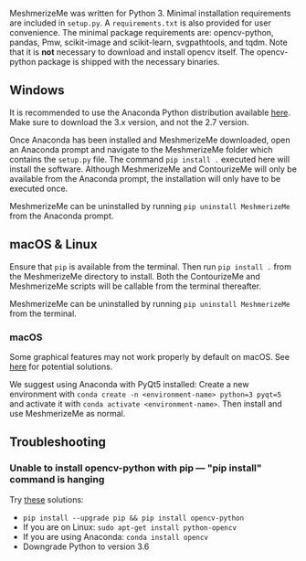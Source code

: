 MeshmerizeMe was written for Python 3. Minimal installation requirements are included in `setup.py`. A `requirements.txt` is also provided for user convenience. The minimal package requirements are: opencv-python, pandas, Pmw, scikit-image and scikit-learn, svgpathtools, and tqdm. Note that it is **not** necessary to download and install opencv itself. The opencv-python package is shipped with the necessary binaries.

## Windows
It is recommended to use the Anaconda Python distribution available [here](https://www.anaconda.com/distribution/). Make sure to download the 3.x version, and not the 2.7 version. 

Once Anaconda has been installed and MeshmerizeMe downloaded, open an Anaconda prompt and navigate to the MeshmerizeMe folder which contains the `setup.py` file. The command `pip install .` executed here will install the software. Although MeshmerizeMe and ContourizeMe will only be available from the Anaconda prompt, the installation will only have to be executed once.

MeshmerizeMe can be uninstalled by running `pip uninstall MeshmerizeMe` from the Anaconda prompt.

## macOS \& Linux

Ensure that `pip` is available from the terminal. Then run `pip install .` from the MeshmerizeMe directory to install. Both the ContourizeMe and MeshmerizeMe scripts will be callable from the terminal thereafter.

MeshmerizeMe can be uninstalled by running `pip uninstall MeshmerizeMe` from the terminal.

### macOS
Some graphical features may not work properly by default on macOS. See [here](https://matplotlib.org/3.1.0/faq/osx_framework.html) for potential solutions.

We suggest using Anaconda with PyQt5 installed:
Create a new environment with `conda create -n <environment-name> python=3 pyqt=5` and activate it with `conda activate <environment-name>`. Then install and use MeshmerizeMe as normal.

## Troubleshooting

### Unable to install opencv-python with pip — "pip install" command is hanging
Try [these](https://stackoverflow.com/questions/45293933/could-not-find-a-version-that-satisfies-the-requirement-opencv-python) solutions:
- `pip install --upgrade pip && pip install opencv-python`
- If you are on Linux: `sudo apt-get install python-opencv`
- If you are using Anaconda: `conda install opencv`
- Downgrade Python to version 3.6